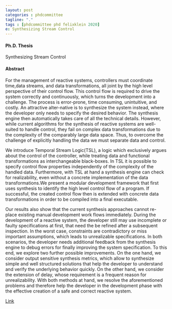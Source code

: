 ```yaml
---
layout: post
categories : phdcommittee
tagline: "."
tags : [phdcommittee phd felixklein 2020]
e: Synthesizing Stream Control
---
```


#### Ph.D. Thesis

Synthesizing Stream Control

#### Abstract

For the management of reactive systems, controllers must coordinate time,data 
streams, and data transformations, all joint by the high level perspective of 
their control flow. This control flow is required to drive the system 
correctly and continuously, which turns the development into a challenge. The 
process is error-prone, time consuming, unintuitive, and costly. An attractive 
alter-native is to synthesize the system instead, where the developer only 
needs to specify the desired behavior. The synthesis engine then automatically 
takes care of all the technical details. However, while current algorithms for 
the synthesis of reactive systems are well-suited to handle control, they fail 
on complex data transformations due to the complexity of the comparably 
large data space. Thus, to overcome the challenge of explicitly handling the 
data we must separate data and control.

We introduce Temporal Stream Logic(TSL), a 
logic which exclusively argues about the control of the controller, while 
treating data and functional transformations as interchangeable black-boxes. In 
TSL it is possible to specify control flow properties independently of the 
complexity of the handled data. Furthermore, with TSL at hand a synthesis engine
can check for realizability, even without a concrete implementation of the 
data transformations.We present a modular development framework that first uses 
synthesis to identify the high level control flow of a program. If successful, 
the created control flow then is extended with concrete data transformations in 
order to be compiled into a final executable.

Our results also show that the 
current synthesis approaches cannot re-place existing manual development work 
flows immediately. During the development of a reactive system, the developer 
still may use incomplete or faulty specifications at first, that need the be 
refined after a subsequent inspection. In the worst case, constraints are 
contradictory or miss important assumptions, which leads to unrealizable 
specifications. In both scenarios, the developer needs additional feedback from 
the synthesis engine to debug errors for finally improving the system 
specification. To this end, we explore two further possible improvements. On the
one hand, we consider output sensitive synthesis metrics, which allow to 
synthesize simple and well structured solutions that help the developer to 
understand and verify the underlying behavior quickly. On the other hand, we 
consider the extension of delay, whose requirement is a frequent reason for 
unrealizability. With both methods at hand, we resolve the aforementioned 
problems and therefore help the developer in the development phase with the 
effective creation of a safe and correct reactive system.


[Link](https://www.react.uni-saarland.de/publications/diss-klein.pdf)
